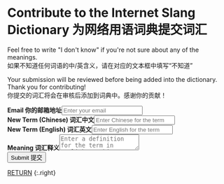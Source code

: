 # Contribute to the Internet Slang Dictionary 为网络用语词典提交词汇

Feel free to write "I don't know" if you're not sure about any of the meanings.  
如果不知道任何词语的中/英含义，请在对应的文本框中填写“不知道”

Your submission will be reviewed before being added into the dictionary. Thank you for contributing!  
你提交的词汇将会在审核后添加到词典中。感谢你的贡献！

<div class="form">
    <form action="https://app.99inbound.com/api/e/IDgc13DI" method="POST" target="_blank">
        <b>Email 你的邮箱地址</b><input type="email" name="email" placeholder="Enter your email"><br>
        <b>New Term (Chinese) 词汇中文</b><input type="text" name="english" placeholder="Enter Chinese for the term"><br>
        <b>New Term (English) 词汇英文</b><input type="text" name="chinese" placeholder="Enter English for the term"><br>
        <b>Meaning 词汇释义</b><textarea name="meaning" placeholder="Enter a definition for the term in English or Chinese"></textarea><br>
        <input style="position: absolute; left: -5000px;" type="checkbox" name="awesome_lavendar_waved_dolphin" value="1" tabindex="-1" autocomplete="no">
        <button type="submit">Submit 提交</button>
    </form>
</div>

[RETURN](/)
{:.right}
